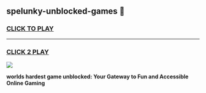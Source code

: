
## spelunky-unblocked-games 👋
<h3>
<a href="https://premium.freeplayer.one?title=spelunky-unblocked-games&ref=14F">CLICK TO PLAY</a></h3>
<hr>

<h3>
<a href="https://premium.freeplayer.one?title=spelunky-unblocked-games&ref=14F">CLICK 2 PLAY</a>
  
</h3>

<a href="https://premium.freeplayer.one?title=spelunky-unblocked-games&ref=12F/"><img src="https://clearcache.store/games.png"></a>


**worlds hardest game unblocked: Your Gateway to Fun and Accessible Online Gaming**
